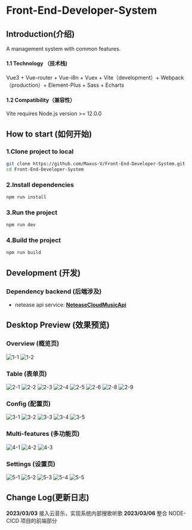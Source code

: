 # Front-End-Developer-System

## Introduction(介绍)

A management system with common features.

#### 1.1 Technology （技术栈)
Vue3 + Vue-router + Vue-i8n + Vuex + Vite（development）+ Webpack（production）+ Element-Plus + Sass + Echarts

#### 1.2 Compatibility（兼容性）
Vite requires Node.js version >= 12.0.0

## How to start (如何开始)

### 1.Clone project to local

```sh
git clone https://github.com/Maxus-V/Front-End-Developer-System.git
cd Front-End-Developer-System
```

### 2.Install dependencies

```sh
npm run install
```

### 3.Run the project

```sh
npm run dev
```

### 4.Build the project

```sh
npm run build
```

## Development (开发)

### Dependency backend (后端涉及)

* netease api service:
  [**NeteaseCloudMusicApi**](https://github.com/ziming1/NeteaseCloudMusicApi)

## Desktop Preview (效果预览)

### Overview (概览页)
![1-1](https://github.com/Maxus-V/Front-End-Developer-System/blob/main/public/images/1-1.jpeg) 
![1-2](https://github.com/Maxus-V/Front-End-Developer-System/blob/main/public/images/1-2.jpeg) 

### Table (表单页)
![2-1](https://github.com/Maxus-V/Front-End-Developer-System/blob/main/public/images/2-1.jpeg) 
![2-2](https://github.com/Maxus-V/Front-End-Developer-System/blob/main/public/images/2-2.jpeg) 
![2-3](https://github.com/Maxus-V/Front-End-Developer-System/blob/main/public/images/2-3.jpeg) 
![2-4](https://github.com/Maxus-V/Front-End-Developer-System/blob/main/public/images/2-4.jpeg) 
![2-5](https://github.com/Maxus-V/Front-End-Developer-System/blob/main/public/images/2-5.jpeg) 
![2-6](https://github.com/Maxus-V/Front-End-Developer-System/blob/main/public/images/2-6.jpeg) 
![2-8](https://github.com/Maxus-V/Front-End-Developer-System/blob/main/public/images/2-8.jpeg) 
![2-9](https://github.com/Maxus-V/Front-End-Developer-System/blob/main/public/images/2-9.jpeg) 

### Config (配置页)
![3-1](https://github.com/Maxus-V/Front-End-Developer-System/blob/main/public/images/3-1.jpeg) 
![3-2](https://github.com/Maxus-V/Front-End-Developer-System/blob/main/public/images/3-2.jpeg) 
![3-3](https://github.com/Maxus-V/Front-End-Developer-System/blob/main/public/images/3-3.jpeg) 
![3-4](https://github.com/Maxus-V/Front-End-Developer-System/blob/main/public/images/3-4.jpeg) 
![3-5](https://github.com/Maxus-V/Front-End-Developer-System/blob/main/public/images/3-5.jpeg)

### Multi-features (多功能页)
![4-1](https://github.com/Maxus-V/Front-End-Developer-System/blob/main/public/images/4-1.jpeg) 
![4-2](https://github.com/Maxus-V/Front-End-Developer-System/blob/main/public/images/4-2.jpeg) 
![4-3](https://github.com/Maxus-V/Front-End-Developer-System/blob/main/public/images/4-3.jpeg) 

### Settings (设置页)
![5-1](https://github.com/Maxus-V/Front-End-Developer-System/blob/main/public/images/5-1.jpeg) 
![5-2](https://github.com/Maxus-V/Front-End-Developer-System/blob/main/public/images/5-2.jpeg) 
![5-3](https://github.com/Maxus-V/Front-End-Developer-System/blob/main/public/images/5-3.jpeg) 
![5-4](https://github.com/Maxus-V/Front-End-Developer-System/blob/main/public/images/5-4.jpeg) 
![5-5](https://github.com/Maxus-V/Front-End-Developer-System/blob/main/public/images/5-5.jpeg) 

## Change Log(更新日志)
**2023/03/03**  接入云音乐，实现系统内部搜歌听歌
**2023/03/06**  整合 NODE-CICD 项目的前端部分